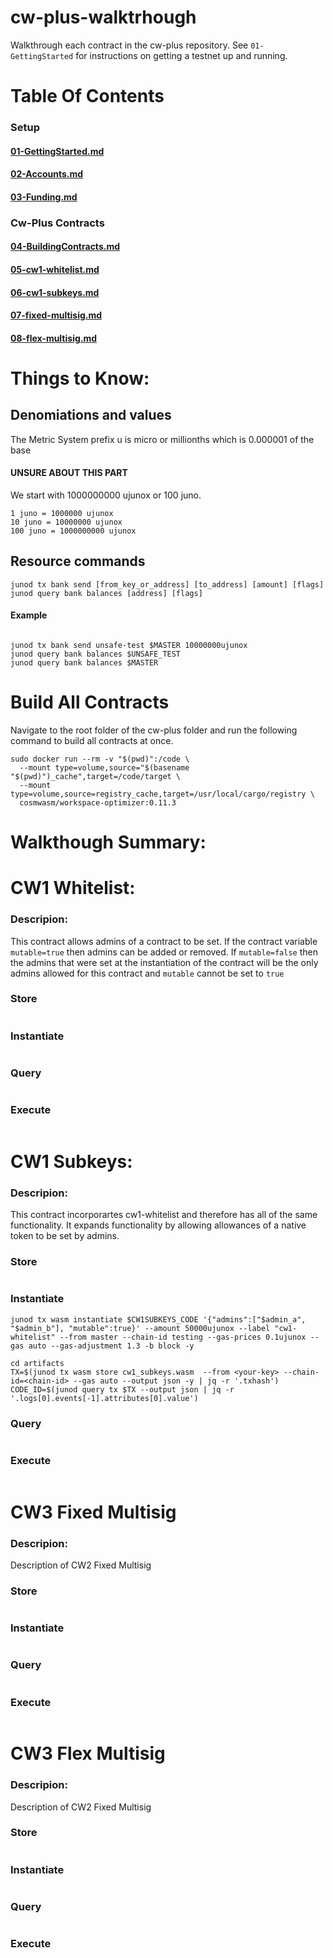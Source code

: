 # cw-plus-walktrhough
Walkthrough each contract in the cw-plus repository. See `01-GettingStarted` for instructions on getting a testnet up and running. 



# Table Of Contents

### Setup
#### [01-GettingStarted.md](01-GettingStarted.md)
#### [02-Accounts.md](01-GettingStarted.md)
#### [03-Funding.md](03-Funding.md)

### Cw-Plus Contracts
#### [04-BuildingContracts.md](04-BuildingContracts.md)
#### [05-cw1-whitelist.md](05-cw1-whitelist.md)
#### [06-cw1-subkeys.md](06-cw1-subkeys.md)
#### [07-fixed-multisig.md](07-fixed-multisig.md)
#### [08-flex-multisig.md](08-flex-multisig.md)



# Things to Know:


## Denomiations and values
The Metric System prefix u is micro or millionths which is 0.000001 of the base

#### UNSURE ABOUT THIS PART

We start with 1000000000 ujunox or 100 juno.

```
1 juno = 1000000 ujunox
10 juno = 10000000 ujunox
100 juno = 1000000000 ujunox
```


## Resource commands
```
junod tx bank send [from_key_or_address] [to_address] [amount] [flags]
junod query bank balances [address] [flags]
```

#### Example
```

junod tx bank send unsafe-test $MASTER 10000000ujunox
junod query bank balances $UNSAFE_TEST 
junod query bank balances $MASTER

```


# Build All Contracts
Navigate to the root folder of the cw-plus folder and run the following command to build all contracts at once.

```
sudo docker run --rm -v "$(pwd)":/code \
  --mount type=volume,source="$(basename "$(pwd)")_cache",target=/code/target \
  --mount type=volume,source=registry_cache,target=/usr/local/cargo/registry \
  cosmwasm/workspace-optimizer:0.11.3
```



# Walkthough Summary:


# CW1 Whitelist:

### Descripion:

This contract allows admins of a contract to be set. If the contract variable `mutable=true` then admins can be added or removed. If `mutable=false` then the admins that were set at the instantiation of the contract will be the only admins allowed for this contract and `mutable` cannot be set to `true`

### Store
```
```

### Instantiate
```
```

### Query
```
```

### Execute
```
```



# CW1 Subkeys:

### Descripion:

This contract incorporartes cw1-whitelist and therefore has all of the same functionality. It expands functionality by allowing allowances of a native token to be set by admins.

### Store
```
```

### Instantiate
```
junod tx wasm instantiate $CW1SUBKEYS_CODE '{"admins":["$admin_a", "$admin_b"], "mutable":true}' --amount 50000ujunox --label "cw1-whitelist" --from master --chain-id testing --gas-prices 0.1ujunox --gas auto --gas-adjustment 1.3 -b block -y

cd artifacts
TX=$(junod tx wasm store cw1_subkeys.wasm  --from <your-key> --chain-id=<chain-id> --gas auto --output json -y | jq -r '.txhash')
CODE_ID=$(junod query tx $TX --output json | jq -r '.logs[0].events[-1].attributes[0].value')
```

### Query
```
```

### Execute
```
```



# CW3 Fixed Multisig

### Descripion:
Description of CW2 Fixed Multisig

### Store
```
```

### Instantiate
```
```

### Query
```
```

### Execute
```
```






# CW3 Flex Multisig

### Descripion:
Description of CW2 Fixed Multisig

### Store
```
```

### Instantiate
```
```

### Query
```
```

### Execute
```
```



